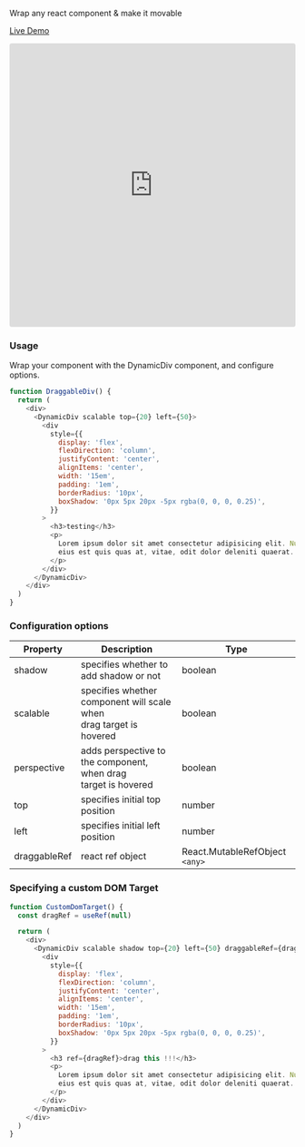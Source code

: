 Wrap any react component & make it movable

[Live Demo](https://codesandbox.io/p/devbox/dynamic-div-demo-425rqn?embed=1&file=%2Fsrc%2FApp.jsx&layout=%257B%2522sidebarPanel%2522%253A%2522EXPLORER%2522%252C%2522rootPanelGroup%2522%253A%257B%2522direction%2522%253A%2522horizontal%2522%252C%2522contentType%2522%253A%2522UNKNOWN%2522%252C%2522type%2522%253A%2522PANEL_GROUP%2522%252C%2522id%2522%253A%2522ROOT_LAYOUT%2522%252C%2522panels%2522%253A%255B%257B%2522type%2522%253A%2522PANEL_GROUP%2522%252C%2522contentType%2522%253A%2522UNKNOWN%2522%252C%2522direction%2522%253A%2522vertical%2522%252C%2522id%2522%253A%2522clv9p9pzs00063u6h9kow521w%2522%252C%2522sizes%2522%253A%255B100%252C0%255D%252C%2522panels%2522%253A%255B%257B%2522type%2522%253A%2522PANEL_GROUP%2522%252C%2522contentType%2522%253A%2522EDITOR%2522%252C%2522direction%2522%253A%2522horizontal%2522%252C%2522id%2522%253A%2522EDITOR%2522%252C%2522panels%2522%253A%255B%257B%2522type%2522%253A%2522PANEL%2522%252C%2522contentType%2522%253A%2522EDITOR%2522%252C%2522id%2522%253A%2522clv9p9pzs00023u6h5jeguwfe%2522%257D%255D%257D%252C%257B%2522type%2522%253A%2522PANEL_GROUP%2522%252C%2522contentType%2522%253A%2522SHELLS%2522%252C%2522direction%2522%253A%2522horizontal%2522%252C%2522id%2522%253A%2522SHELLS%2522%252C%2522panels%2522%253A%255B%257B%2522type%2522%253A%2522PANEL%2522%252C%2522contentType%2522%253A%2522SHELLS%2522%252C%2522id%2522%253A%2522clv9p9pzs00043u6hr1y2lfqs%2522%257D%255D%252C%2522sizes%2522%253A%255B100%255D%257D%255D%257D%252C%257B%2522type%2522%253A%2522PANEL_GROUP%2522%252C%2522contentType%2522%253A%2522DEVTOOLS%2522%252C%2522direction%2522%253A%2522vertical%2522%252C%2522id%2522%253A%2522DEVTOOLS%2522%252C%2522panels%2522%253A%255B%257B%2522type%2522%253A%2522PANEL%2522%252C%2522contentType%2522%253A%2522DEVTOOLS%2522%252C%2522id%2522%253A%2522clv9p9pzs00053u6h76ox7uxz%2522%257D%255D%252C%2522sizes%2522%253A%255B100%255D%257D%255D%252C%2522sizes%2522%253A%255B50%252C50%255D%257D%252C%2522tabbedPanels%2522%253A%257B%2522clv9p9pzs00023u6h5jeguwfe%2522%253A%257B%2522tabs%2522%253A%255B%257B%2522id%2522%253A%2522clv9p9pzs00013u6hphuufif1%2522%252C%2522mode%2522%253A%2522permanent%2522%252C%2522type%2522%253A%2522FILE%2522%252C%2522filepath%2522%253A%2522%252Fpackage.json%2522%252C%2522state%2522%253A%2522IDLE%2522%257D%252C%257B%2522id%2522%253A%2522clv9q1t7k00023u6hz3g2wkft%2522%252C%2522mode%2522%253A%2522permanent%2522%252C%2522type%2522%253A%2522FILE%2522%252C%2522initialSelections%2522%253A%255B%257B%2522startLineNumber%2522%253A1%252C%2522startColumn%2522%253A1%252C%2522endLineNumber%2522%253A83%252C%2522endColumn%2522%253A1%257D%255D%252C%2522filepath%2522%253A%2522%252Fsrc%252FApp.jsx%2522%252C%2522state%2522%253A%2522IDLE%2522%257D%255D%252C%2522id%2522%253A%2522clv9p9pzs00023u6h5jeguwfe%2522%252C%2522activeTabId%2522%253A%2522clv9q1t7k00023u6hz3g2wkft%2522%257D%252C%2522clv9p9pzs00053u6h76ox7uxz%2522%253A%257B%2522id%2522%253A%2522clv9p9pzs00053u6h76ox7uxz%2522%252C%2522activeTabId%2522%253A%2522clv9pa37y006m3u6h73yuitt4%2522%252C%2522tabs%2522%253A%255B%257B%2522type%2522%253A%2522TASK_PORT%2522%252C%2522taskId%2522%253A%2522Development%2522%252C%2522port%2522%253A5173%252C%2522id%2522%253A%2522clv9pa37y006m3u6h73yuitt4%2522%252C%2522mode%2522%253A%2522permanent%2522%252C%2522path%2522%253A%2522%252F%2522%257D%255D%257D%252C%2522clv9p9pzs00043u6hr1y2lfqs%2522%253A%257B%2522id%2522%253A%2522clv9p9pzs00043u6hr1y2lfqs%2522%252C%2522tabs%2522%253A%255B%257B%2522id%2522%253A%2522clv9p9pzs00033u6htoz29vci%2522%252C%2522mode%2522%253A%2522permanent%2522%252C%2522type%2522%253A%2522TERMINAL%2522%252C%2522shellId%2522%253A%2522clv9p9r7j000dd9f8budlgwzj%2522%257D%252C%257B%2522type%2522%253A%2522TASK_LOG%2522%252C%2522taskId%2522%253A%2522Development%2522%252C%2522id%2522%253A%2522clv9pc59a00eh3u6hzhe6vsna%2522%252C%2522mode%2522%253A%2522permanent%2522%257D%255D%252C%2522activeTabId%2522%253A%2522clv9pc59a00eh3u6hzhe6vsna%2522%257D%257D%252C%2522showDevtools%2522%253Atrue%252C%2522showShells%2522%253Afalse%252C%2522showSidebar%2522%253Atrue%252C%2522sidebarPanelSize%2522%253A15%257D)


<iframe src="https://codesandbox.io/p/devbox/dynamic-div-demo-425rqn?embed=1&file=%2Fsrc%2FApp.jsx"
     style="width:100%; height: 500px; border:0; border-radius: 4px; overflow:hidden;"
     title="Dynamic Div Demo"
     allow="accelerometer; ambient-light-sensor; camera; encrypted-media; geolocation; gyroscope; hid; microphone; midi; payment; usb; vr; xr-spatial-tracking"
     sandbox="allow-forms allow-modals allow-popups allow-presentation allow-same-origin allow-scripts"
   ></iframe>



### Usage

Wrap your component with the DynamicDiv component, and configure options.

```javascript
function DraggableDiv() {
  return (
    <div>
      <DynamicDiv scalable top={20} left={50}>
        <div
          style={{
            display: 'flex',
            flexDirection: 'column',
            justifyContent: 'center',
            alignItems: 'center',
            width: '15em',
            padding: '1em',
            borderRadius: '10px',
            boxShadow: '0px 5px 20px -5px rgba(0, 0, 0, 0.25)',
          }}
        >
          <h3>testing</h3>
          <p>
            Lorem ipsum dolor sit amet consectetur adipisicing elit. Nulla accusantium aliquam recusandae alias nihil
            eius est quis quas at, vitae, odit dolor deleniti quaerat. Laboriosam ut repellendus expedita eaque aliquid.
          </p>
        </div>
      </DynamicDiv>
    </div>
  )
}
```

### Configuration options

| Property     | Description                                                              | Type                             |
| ------------ | ------------------------------------------------------------------------ | -------------------------------- |
| shadow       | specifies whether to add shadow or not                                   | boolean                          |
| scalable     | specifies whether component will scale when<br />drag target is hovered | boolean                          |
| perspective  | adds perspective to the component, when drag<br />target is hovered     | boolean                          |
| top          | specifies initial top position                                           | number                           |
| left         | specifies initial left position                                          | number                           |
| draggableRef | react ref object                                                         | React.MutableRefObject `<any>` |

### Specifying a custom DOM Target

```javascript
function CustomDomTarget() {
  const dragRef = useRef(null)

  return (
    <div>
      <DynamicDiv scalable shadow top={20} left={50} draggableRef={dragRef}>
        <div
          style={{
            display: 'flex',
            flexDirection: 'column',
            justifyContent: 'center',
            alignItems: 'center',
            width: '15em',
            padding: '1em',
            borderRadius: '10px',
            boxShadow: '0px 5px 20px -5px rgba(0, 0, 0, 0.25)',
          }}
        >
          <h3 ref={dragRef}>drag this !!!</h3>
          <p>
            Lorem ipsum dolor sit amet consectetur adipisicing elit. Nulla accusantium aliquam recusandae alias nihil
            eius est quis quas at, vitae, odit dolor deleniti quaerat. Laboriosam ut repellendus expedita eaque aliquid.
          </p>
        </div>
      </DynamicDiv>
    </div>
  )
}
```
